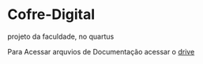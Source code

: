 # Cofre-Digital
projeto da faculdade, no quartus


Para Acessar arquvios de Documentação acessar o [drive](https://drive.google.com/drive/folders/1QXWjx-hSRMISXH7QAo13h4FrA9oe4caA?usp=share_link)


